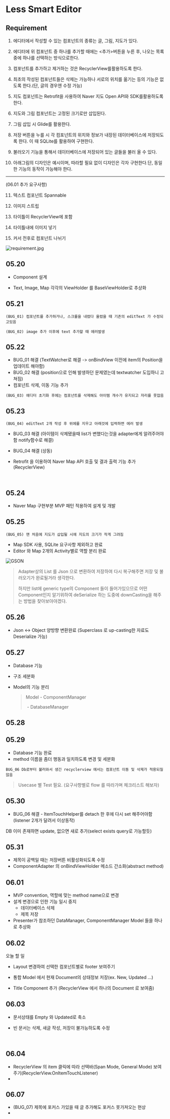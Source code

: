 # Less Smart Editor

## Requirement

1. 에디터에서 작성할 수 있는 컴포넌트의 종류는 글, 그림, 지도가 있다.

2. 에디터에 위 컴포넌트 중 하나를 추가할 때에는 <추가>버튼을 누른 후, 나오는 목록 중에 하나를 선택하는 방식으로한다.

3. 컴포넌트를 추가하고 제거하는 것은 RecyclerView를활용하도록 한다.

4. 최초의 작성된 컴포넌트들은 삭제는 가능하나 서로의 위치를 옮기는 등의 기능은 없도록 한다.(단, 글의 경우엔 수정 가능)

5. 지도 컴포넌트는 Retrofit을 사용하여 Naver 지도 Open API와 SDK를활용하도록 한다.

6. 지도와 그림 컴포넌트는 고정된 크기로만 삽입된다.

7. 그림 삽입 시 Glide를 활용한다.

8. 저장 버튼을 누를 시 각 컴포넌트의 위치와 정보가 내장된 데이터베이스에 저장되도록 한다. 이 때 SQLite를 활용하여 구현한다.

9. 불러오기 기능을 통해서 데이터베이스에 저장되어 있는 글들을 불러 올 수 있다.

10. 아래그림의 디자인은 예시이며, 따라할 필요 없이 디자인은 각자 구현한다.단, 동일한 기능의 동작이 가능해야 한다.

  ___

  (06.01 추가 요구사항)

11. 텍스트 컴포넌트 Spannable

12. 이미지 스트립

13. 타이틀이 RecyclerView에 포함

14. 타이틀내에 이미지 넣기

15. 커서 전후로 컴포넌트 나뉘기

![requirement.jpg](https://github.com/SoojongHwang/LessSmartEditor/blob/master/Study/images/requirement.jpg?raw=false)

## 05.20

* Component 설계


* Text, Image, Map 각각의 ViewHolder 를 BaseViewHolder로 추상화



## 05.21

`(BUG_01) 컴포넌트를 추가하거나, 스크롤을 내렸다 올렸을 때 기존의 editText 가 수정되고있음`

`(BUG_02) image 추가 이후에 text 추가할 때 에러발생`



## 05.22

* BUG_01 해결 (TextWatcher로 해결 -> onBindView 이전에 item의 Position을 업데이트 해야함)
* BUG_02 해결 (position으로 인해 발생하던 문제였는데 textwatcher 도입하니 고쳐짐)
* 컴포넌트 삭제, 이동 기능 추가

`(BUG_03) 에디터 초기화 후에는 컴포넌트를 삭제해도 아이템 개수가 유지되고 자리를 못잡음`



## 05.23

`(BUG_04) editText 2개 작성 후 위에를 지우고 아래것에 입력하면 에러 발생 `

* BUG_03 해결 (아이템이 삭제됐을때 list가 변했다는것을 adapter에게 알려주어야함 notify함수로 해결)

* BUG_04 해결 (상동)

* Retrofit 을 이용하여 Naver Map API 호출 및 결과 출력 기능 추가(RecyclerView)

  ​

## 05.24

* Naver Map 구현부분 MVP 패턴 적용하여 설계 및 개발

## 05.25

`(BUG_05) 맨 처음에 지도가 삽입될 시에 지도의 크기가 작게 그려짐`

* Map SDK 사용, SQLite 요구사항 제외하고 완료
* Editor 와 Map 2개의 Activity별로 역할 분리 완료


![GSON](https://github.com/SoojongHwang/LessSmartEditor/blob/master/Study/images/gson.jpg?raw=false)

> Adapter상의 List 를 Json 으로 변환하여 저장하여 다시 복구해주면 저장 및 불러오기가 완료될거라 생각한다.
>
> 하지만 list에 generic type의 Component 들이 들어가있으므로 어떤 Component인지 알기위하여 deSerialize 하는 도중에 downCasting을 해주는 방법을 찾아보아야겠다.



## 05.26

* Json <-> Object 양방향 변환완료 (Superclass 로 up-casting한 자료도 Deserialize 가능)



## 05.27

* Database 기능

* 구조 세분화

* Model의 기능 분리 

  > Model 	- ComponentManager
  >
  > ​		- DatabaseManager




## 05.28



## 05.29

* Database 기능 완료
* method 이름을 좀더 행동과 일치하도록 변경 및 세분화

`BUG_06 Db로부터 불러와서 생긴 recyclerview 에서는 컴포넌트 이동 및 삭제가 적용되질 않음`



> Usecase 별 Test 필요. (요구사항별로 flow 를 따라가며 체크리스트 해보자)



## 05.30

* BUG_06 해결 - ItemTouchHelper를 detach 한 후에 다시 set 해주어야함 (listener 2개가 달려서 이상동작)

DB 이미 존재하면 update, 없으면 새로 추가(select exists query로 가능할듯)



## 05.31

* 제목이 공백일 때는 저장버튼 비활성화되도록 수정
* ComponentAdapter 의 onBindViewHolder 메소드 간소화(abstract method)



## 06.01

* MVP convention, 역할에 맞는 method name으로 변경
* 설계 변경으로 인한 기능 일시 중지
  * 데이터베이스 삭제
  * 제목 저장
* Presenter가 참조하던 DataManager, ComponentManager  Model 들을 하나로 추상화

## 06.02

오늘 할 일

* Layout 변경하여 선택한 컴포넌트별로 footer 보여주기
* 통합 Model 에서 현재 Document의 상태정보 저장(ex. New, Updated ...)


* Title Component 추가 (RecyclerView 에서 하나의 Document 로 보여줌)

## 06.03

* 문서상태를 Empty 와 Updated로 축소

* 빈 문서는 삭제, 새글 작성, 저장이 불가능하도록 수정

  ​

## 06.04

* RecyclerView 의 item 클릭에 따라 선택바(Span Mode, General Mode) 보여주기(RecyclerView.OnItemTouchListener)
* ​

## 06.07

* (BUG_07) 제목에 포커스 가있을 때 글 추가해도 포커스 못가져오는 현상
* ​